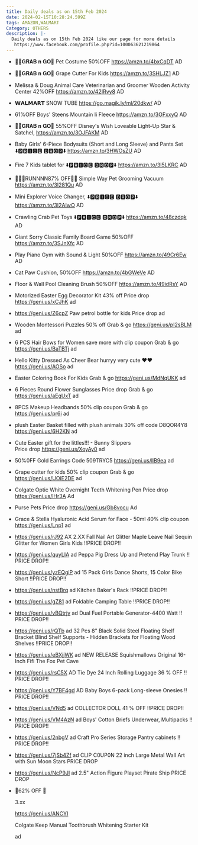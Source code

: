 ```yaml
---
title: Daily deals as on 15th Feb 2024
date: 2024-02-15T10:28:24.599Z
tags: AMAZON,WALMART
Category: OTHERS
description: |-
  Daily deals as on 15th Feb 2024 like our page for more details
   https://www.facebook.com/profile.php?id=100063621219864
---
```

* 🏃‍♀️𝐆𝐑𝐀𝐁 𝐧 𝐆𝐎🏃
  Pet Costume
  50%OFF
  https://amzn.to/4bxCqDT
  AD
* 🏃‍♀️𝐆𝐑𝐀𝐁 𝐧 𝐆𝐎🏃
  Grape Cutter For Kids
  https://amzn.to/3SHLJZ1
  AD
* Melissa & Doug Animal Care Veterinarian and Groomer Wooden Activity Center
  42%OFF
  https://amzn.to/42IRvy8
  AD
* 𝗪𝗔𝗟𝗠𝗔𝗥𝗧 
  SNOW TUBE
  https://go.magik.ly/ml/20dkw/
  AD
* 61%OFF
  Boys' Steens Mountain Ii Fleece
  https://amzn.to/3OFxxyQ
  AD
* 🏃‍♀️𝐆𝐑𝐀𝐁 𝐧 𝐆𝐎🏃
  55%OFF
  Disney's Wish Loveable Light-Up Star & Satchel,
  https://amzn.to/3OJFAKM
  AD
* Baby Girls' 6-Piece Bodysuits (Short and Long Sleeve) and Pants Set 
  ⬇️🅿🆁🅸🅲🅴 🅳🆁🅾🅿⬇️
  https://amzn.to/3HWOsZU
  AD
* Fire 7 Kids tablet for
  ⬇️🅿🆁🅸🅲🅴 🅳🆁🅾🅿⬇️
  https://amzn.to/3I5LKRC
  AD
* 🏃🏾‍♀️RUNNNN87% OFF🏃🏽
  Simple Way Pet Grooming Vacuum 
  https://amzn.to/3I281Qu
  AD
* Mini Explorer Voice Changer, 
  ⬇️🅿🆁🅸🅲🅴 🅳🆁🅾🅿⬇️
  https://amzn.to/3I2AIwO
  AD
* Crawling Crab Pet Toys
  ⬇️🅿🆁🅸🅲🅴 🅳🆁🅾🅿⬇️
  https://amzn.to/48czdqk
  AD
* Giant Sorry Classic Family Board Game
  50%OFF
  https://amzn.to/3SJnXfc
  AD
* Play Piano Gym with Sound & Light
  50%OFF
  https://amzn.to/49Cr6Ew
  AD 
* Cat Paw Cushion,
  50%OFF
  https://amzn.to/4bGWeVe
  AD
* Floor & Wall Pool Cleaning Brush
  50%OFF
  https://amzn.to/49idRsY
  AD
* Motorized Easter Egg Decorator Kit
  43% off Price drop 
  https://geni.us/xCJhK 
  ad
* https://geni.us/Z6cpZ 
  Paw petrol bottle for kids 
  Price drop 
  ad
* Wooden Montessori Puzzles 
  50% off 
  Grab & go 
  https://geni.us/pI2sBLM 
  ad
* 6 PCS Hair Bows for Women 
  save more with clip coupon 
  Grab & go 
  https://geni.us/BaTBTj 
  ad
* Hello Kitty Dressed As Cheer Bear 
  hurryy very cute ❤️❤️
  https://geni.us/AOSo 
  ad
* Easter Coloring Book For Kids 
  Grab & go 
  https://geni.us/MdNqUKK 
  ad
* 6 Pieces Round Flower Sunglasses 
  Price drop Grab & go 
  https://geni.us/aEgUxT 
  ad
* 8PCS Makeup Headbands 
  50% clip coupon 
  Grab & go 
  https://geni.us/pr6i 
  ad
* plush Easter Basket filled with plush animals
   30% off code D8QOR4Y8 
  https://geni.us/6H2KN 
  ad
* Cute Easter gift for the littles!!! - Bunny Slippers\
  Price drop 
  https://geni.us/XoyAy0 
  ad
* 50%0FF Gold Earrings 
  Code 509TRYC5
  https://geni.us/llB9ea 
  ad
* Grape cutter for kids 
  50% clip coupon 
  Grab & go 
  https://geni.us/UOiE2DE 
  ad
* Colgate Optic White Overnight Teeth Whitening Pen
  Price drop 
  https://geni.us/lHr3A
  Ad
* Purse Pets
  Price drop 
  https://geni.us/Gb8vocu
  Ad
* Grace & Stella Hyaluronic Acid Serum for Face - 50ml
  40% clip coupon
  https://geni.us/Lnp1 
  ad
* https://geni.us/rJ92   AX
  2.XX
  Fall Nail Art Glitter Maple Leave Nail Sequin Glitter for Women Girls Kids
  ‼PRICE DROP‼
* https://geni.us/quyLIA   ad
  Peppa Pig Dress Up and Pretend Play Trunk
  ‼PRICE DROP‼
* https://geni.us/yzEQgiP  ad
  15 Pack Girls Dance Shorts, 15 Color Bike Short
  ‼PRICE DROP‼
* https://geni.us/nstBrq   ad
  Kitchen Baker's Rack
  ‼PRICE DROP‼
* https://geni.us/gZ81  ad
  Foldable Camping Table 
  ‼PRICE DROP‼
* https://geni.us/vBQtrjv   ad
  Dual Fuel Portable Generator-4400 Watt 
  ‼PRICE DROP‼
* https://geni.us/rQTb   ad
  32 Pcs 8" Black Solid Steel Floating Shelf Bracket Blind Shelf Supports - Hidden Brackets for Floating Wood Shelves 
  ‼PRICE DROP‼
* https://geni.us/eBXjjWK  ad
  NEW RELEASE
  Squishmallows Original 16-Inch Fifi The Fox Pet Cave 
* https://geni.us/rsC5X   AD
  Tie Dye 24 Inch Rolling Luggage
  36 % OFF
  ‼PRICE DROP‼
* https://geni.us/Y7BF4gd  AD
  Baby Boys 6-pack Long-sleeve Onesies
  ‼PRICE DROP‼
* https://geni.us/VNd5   ad
  COLLECTOR DOLL
  41 % OFF
  ‼PRICE DROP‼
* https://geni.us/VM4AzN  ad
  Boys' Cotton Briefs Underwear, Multipacks
  ‼PRICE DROP‼
* https://geni.us/2nbgV   ad
  Craft Pro Series Storage Pantry cabinets
  ‼PRICE DROP‼
* https://geni.us/7jSb4Zf   ad
  CLIP C0UP0N
  22 inch Large Metal Wall Art with Sun Moon Stars 
  PRICE DROP
* https://geni.us/NcP9Jl   ad
  2.5" Action Figure Playset Pirate Ship
  PRICE DROP
* <!--StartFragment-->

  🌸62% OFF 🌸

  3.xx

  https://geni.us/ANCYI

  Colgate Keep Manual Toothbrush Whitening Starter Kit

  ad